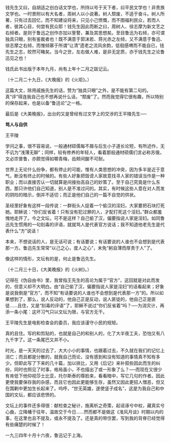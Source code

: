 钱先生又曰，自胡适之创白话文学也，所持以号于天下者，曰平民文学也！非贵族文学也。一时景附以有大名者，周树人以小说著。树人颓废，不适于奋斗。树人所著，只有过去回忆，而不知建设将来，只见小己愤慨，而不图福利民众，若而人者，彼其心目，何尝有民众耶！钱先生因此而断之曰，周树人、徐志摩为新文艺之右倾者。是则于鲁迅之创作亦加以訾謷，兼及其思想矣。至目鲁迅为右倾，亦可谓独具只眼，别有鉴裁者也！既不满意于郭沫若、蒋光赤之左倾，又不满意于鲁迅、徐志摩之右倾，而惟倾慕于所谓“让清”遗老之流风余韵，低徊感喟而不能自已，钱先生之志，皎然可睹矣。当今之世，左右做人难，是非无定质，亦于钱先生之论鲁迅见之也！

钱氏此书出版于本年九月，尚有上年十二月之跋记云。

  

（十二月二十九日，《大晚报》的《火炬》。）　　

  

这篇大文，除用戚施先生的话，赞为“独具只眼”之外，是不能有第二句的。真“评”得连我自己也不想再说什么话，“颓废”了。然而我觉得它很有趣，所以特别的保存起来，也是以备“鲁迅论”之一格。

最后是《大美晚报》，出台的又是曾经有过文字上的交涉的王平陵先生──

  

**骂人与自供**

王平陵

  

学问之事，很不容易说，一般通材硕儒每不屑与后生小子道长论短，有所述作，无不讥为“浅薄无聊”；同样，较有修养的年轻人，看着那般通材硕儒们言必称苏俄，文必宗普鲁，亦颇觉得如嚼青梅，齿颊间酸不可耐。

世界上无论什么纷争，都有停止的可能，惟有人类思想的冲突，因为多半是近于意气，断没有终止的时候的。有些人好象把毁谤人家故意找寻人家的错误当作是一种职业；而以直接否认一切就算是间接抬高自己的妙策了。至于自己究竟是什么东西，那只许他们自己知道，别人是不准过问的。其实，有时候这些人意在对人而发的阴险的暗示，倒并不适切；而正是他们自己的一篇不自觉的供状。

圣经里好象有这样一段传说：一群街头人捉着一个偷汉的淫妇，大家要把石块打死她。耶稣说：“你们反省着！只有没有犯过罪的人，才配打死这个淫妇。”群众都羞愧地走开了。今之文坛，可不是这样？自己偷了汉，偏要指说人家是淫妇。如同鲁迅先生惯用的一句刻毒的评语，就就骂人是代表官方说话；我不知道他老先生是代表什么“方”说话！

本来，不想说话的人，是无话可说；有话要说；有话要说的人谁也不会想到是代表那一方。鲁迅先生常常“以己之心，度人之心”，未免“躬自薄而厚责于人”了。

像这样的情形，文坛有的是，何止是鲁迅先生。

  

（十二月三十日，《大美晚报》的《火树》。）　　

  

记得在《伪自由书》里，我曾指王先生的高论为属于“官方”，这回就是对此而发的，但意义却不大明白。由“自己偷了汉，偏要指说人家是淫妇”的话看起来；好象是说我倒是“官方”，而不知“有话要说的人谁也不会想到是代表那一方”的。所以如果想到了，那么，说人反动的，他自己正是反动，说人匪徒的，他自己正是匪徒……且住，又是“刻毒的评语”了，耶稣不说过“你们反省着”吗？──为消灾计，再添一条小尾：这坏习气只以文坛为限，与官方无干。

王平陵先生是电影检查会的委员，我应该谨守小民的规矩。

  

真的且住。写的和剪贴的，也就是自己的和别人的，化了大半夜工夫，恐怕又有八九千字了。这一条尾巴又并不小。

时光，是一天天的过去了，大大小小的事情，也跟着过去，不久就在我们的记忆上消亡；而且都是分散的，就我自己而论，没有感到和没有知道的事情真不知有多少。但即此写了下来的几十篇，加以排比，又用《后记》来补叙些因此而生的纠纷，同时也照见了时事，格局虽小，不也描出了或一形象了么？──而现在又很少有肯低下他仰视莎士比亚，托尔斯泰的尊脸来，看看暗中，写它几句的作者。因此更使我要保存我的杂感，而且它也因此更能够生存，虽然又因此更招人憎恶，但又在围剿中更加生长起来了。呜呼，“世无英雄，遂使竖子成名”，这是为我自己和中国的文坛，都应该悲愤的。

文坛上的事件还多得很：献检查之秘计，施离析之奇策，起谣诼兮中权，藏真实兮心曲，立降幡于往年，温故交于今日……然而都不是做这《准风月谈》时期以内的事，在这里也且不提及，或永不提及了。还是真的带住罢，写到我的背脊已经觉得有些痛楚的时候了！

一九三四年十月十六夜，鲁迅记于上海。